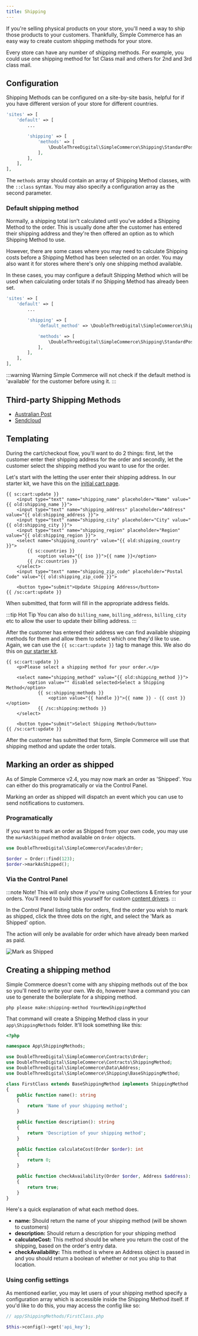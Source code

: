 ```yaml
---
title: Shipping
---
```


If you're selling physical products on your store, you'll need a way to ship those products to your customers. Thankfully, Simple Commerce has an easy way to create custom shipping methods for your store.

Every store can have any number of shipping methods. For example, you could use one shipping method for 1st Class mail and others for 2nd and 3rd class mail.

## Configuration

Shipping Methods can be configured on a site-by-site basis, helpful for if you have different version of your store for different countries.

```php
'sites' => [
    'default' => [
        ...

        'shipping' => [
            'methods' => [
                \DoubleThreeDigital\SimpleCommerce\Shipping\StandardPost::class => [],
            ],
        ],
    ],
],
```

The `methods` array should contain an array of Shipping Method classes, with the `::class` syntax. You may also specify a configuration array as the second parameter.

### Default shipping method

Normally, a shipping total isn't calculated until you've added a Shipping Method to the order. This is usually done after the customer has entered their shipping address and they're then offered an option as to which Shipping Method to use.

However, there are some cases where you may need to calculate Shipping costs before a Shipping Method has been selected on an order. You may also want it for stores where there's only one shipping method available.

In these cases, you may configure a default Shipping Method which will be used when calculating order totals if no Shipping Method has already been set.

```php
'sites' => [
    'default' => [
        ...

        'shipping' => [
            'default_method' => \DoubleThreeDigital\SimpleCommerce\Shipping\StandardPost::class,

            'methods' => [
                \DoubleThreeDigital\SimpleCommerce\Shipping\StandardPost::class => [],
            ],
        ],
    ],
],
```

:::warning Warning
Simple Commerce will not check if the default method is 'available' for the customer before using it.
:::

## Third-party Shipping Methods

-   [Australian Post](https://statamic.com/addons/mity-digital/australia-post-shipping-for-simple-commerce)
-   [Sendcloud](https://statamic.com/addons/ray-nl/sendcloud-for-simple-commerce)

## Templating

During the cart/checkout flow, you'll want to do 2 things: first, let the customer enter their shipping address for the order and secondly, let the customer select the shipping method you want to use for the order.

Let's start with the letting the user enter their shipping address. In our starter kit, we have this on the [initial cart page](https://github.com/duncanmcclean/sc-starter-kit/blob/main/resources/views/cart.antlers.html).

```antlers
{{ sc:cart:update }}
    <input type="text" name="shipping_name" placeholder="Name" value="{{ old:shipping_name }}">
    <input type="text" name="shipping_address" placeholder="Address" value="{{ old:shipping_address }}">
    <input type="text" name="shipping_city" placeholder="City" value="{{ old:shipping_city }}">
    <input type="text" name="shipping_region" placeholder="Region" value="{{ old:shipping_region }}">
    <select name="shipping_country" value="{{ old:shipping_country }}">
        {{ sc:countries }}
            <option value="{{ iso }}">{{ name }}</option>
        {{ /sc:countries }}
    </select>
    <input type="text" name="shipping_zip_code" placeholder="Postal Code" value="{{ old:shipping_zip_code }}">

    <button type="submit">Update Shipping Address</button>
{{ /sc:cart:update }}
```

When submitted, that form will fill in the appropriate address fields.

:::tip Hot Tip
You can also do `billing_name`, `billing_address`, `billing_city` etc to allow the user to update their billing address.
:::

After the customer has entered their address we can find available shipping methods for them and allow them to select which one they'd like to use. Again, we can use the `{{ sc:cart:update }}` tag to manage this. We also do this on [our starter kit](https://github.com/duncanmcclean/sc-starter-kit/blob/main/resources/views/checkout/shipping.antlers.html).

```antlers
{{ sc:cart:update }}
    <p>Please select a shipping method for your order.</p>

    <select name="shipping_method" value="{{ old:shipping_method }}">
        <option value="" disabled selected>Select a Shipping Method</option>
            {{ sc:shipping:methods }}
                <option value="{{ handle }}">{{ name }} - {{ cost }}</option>
            {{ /sc:shipping:methods }}
    </select>

    <button type="submit">Select Shipping Method</button>
{{ /sc:cart:update }}
```

After the customer has submitted that form, Simple Commerce will use that shipping method and update the order totals.

## Marking an order as shipped

As of Simple Commerce v2.4, you may now mark an order as 'Shipped'. You can either do this programatically or via the Control Panel.

Marking an order as shipped will dispatch an event which you can use to send notifications to customers.

### Programatically

If you want to mark an order as Shipped from your own code, you may use the `markAsShipped` method available on `Order` objects.

```php
use DoubleThreeDigital\SimpleCommerce\Facades\Order;

$order = Order::find(123);
$order->markAsShipped();
```

### Via the Control Panel

:::note Note!
This will only show if you're using Collections & Entries for your orders. You'll need to build this yourself for custom [content drivers](/extending/content-drivers).
:::

In the Control Panel listing table for orders, find the order you wish to mark as shipped, click the three dots on the right, and select the 'Mark as Shipped' option.

The action will only be available for order which have already been marked as paid.

![Mark as Shipped](/img/simple-commerce/mark-as-shipped.png)

## Creating a shipping method

Simple Commerce doesn't come with any shipping methods out of the box so you'll need to write your own. We do, however have a command you can use to generate the boilerplate for a shipping method.

```
php please make:shipping-method YourNewShippingMethod
```

That command will create a Shipping Method class in your `app\ShippingMethods` folder. It'll look something like this:

```php
<?php

namespace App\ShippingMethods;

use DoubleThreeDigital\SimpleCommerce\Contracts\Order;
use DoubleThreeDigital\SimpleCommerce\Contracts\ShippingMethod;
use DoubleThreeDigital\SimpleCommerce\Data\Address;
use DoubleThreeDigital\SimpleCommerce\Shipping\BaseShippingMethod;

class FirstClass extends BaseShippingMethod implements ShippingMethod
{
    public function name(): string
    {
        return 'Name of your shipping method';
    }

    public function description(): string
    {
        return 'Description of your shipping method';
    }

    public function calculateCost(Order $order): int
    {
        return 0;
    }

    public function checkAvailability(Order $order, Address $address): bool
    {
        return true;
    }
}
```

Here's a quick explanation of what each method does.

-   **name:** Should return the name of your shipping method (will be shown to customers)
-   **description:** Should return a description for your shipping method
-   **calculateCost:** This method should be where you return the cost of the shipping, based on the order's entry data.
-   **checkAvailability:** This method is where an Address object is passed in and you should return a boolean of whether or not you ship to that location.

### Using config settings

As mentioned earlier, you may let users of your shipping method specify a configuration array which is accessible inside the Shipping Method itself. If you'd like to do this, you may access the config like so:

```php
// app/ShippingMethods/FirstClass.php

$this->config()->get('api_key');
```
